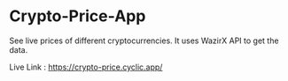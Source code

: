 # Crypto-Price-App
See live prices of different cryptocurrencies. 
It uses WazirX API to get the data.


Live Link : https://crypto-price.cyclic.app/
